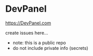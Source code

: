 # DevPanel
https://DevPanel.com

create issues here...
- note: this is a public repo 
- do not include private info (secrets) 
